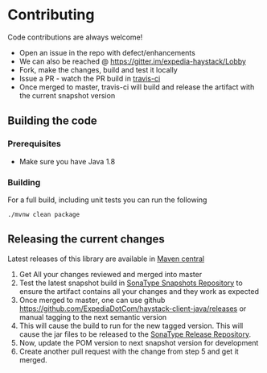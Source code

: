 # Contributing

Code contributions are always welcome! 

* Open an issue in the repo with defect/enhancements
* We can also be reached @ https://gitter.im/expedia-haystack/Lobby
* Fork, make the changes, build and test it locally
* Issue a PR - watch the PR build in [travis-ci](https://travis-ci.org/ExpediaDotCom/haystack-client-java)
* Once merged to master, travis-ci will build and release the artifact with the current snapshot version


## Building the code

### Prerequisites

* Make sure you have Java 1.8

### Building

For a full build, including unit tests you can run the following

```
./mvnw clean package
```

## Releasing the current changes

Latest releases of this library are available in [Maven central](https://mvnrepository.com/search?q=Haystack&d=com.expedia)

1. Get All your changes reviewed and merged into master
2. Test the latest snapshot build in [SonaType Snapshots Repository](https://oss.sonatype.org/#nexus-search;quick~haystack-client-java) to ensure the artifact contains all your changes and they work as expected
3. Once merged to master, one can use github https://github.com/ExpediaDotCom/haystack-client-java/releases or manual tagging to the next semantic version
4. This will cause the build to run for the new tagged version. This will cause the jar files to be released to the 
[SonaType Release Repository](https://oss.sonatype.org/#nexus-search;quick~haystack-client-java).
5. Now, update the POM version to next snapshot version for development
6. Create another pull request with the change from step 5 and get it merged.


